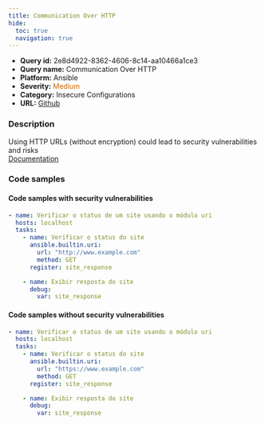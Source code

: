 ```yaml
---
title: Communication Over HTTP
hide:
  toc: true
  navigation: true
---
```


<style>
  .highlight .hll {
    background-color: #ff171742;
  }
  .md-content {
    max-width: 1100px;
    margin: 0 auto;
  }
</style>

-   **Query id:** 2e8d4922-8362-4606-8c14-aa10466a1ce3
-   **Query name:** Communication Over HTTP
-   **Platform:** Ansible
-   **Severity:** <span style="color:#C60">Medium</span>
-   **Category:** Insecure Configurations
-   **URL:** [Github](https://github.com/Checkmarx/kics/tree/master/assets/queries/ansible/general/communication_over_http)

### Description
Using HTTP URLs (without encryption) could lead to security vulnerabilities and risks<br>
[Documentation](https://docs.ansible.com/ansible/latest/collections/ansible/builtin/uri_module.html#parameter-url)

### Code samples
#### Code samples with security vulnerabilities
```yaml title="Positive test num. 1 - yaml file" hl_lines="6"
- name: Verificar o status de um site usando o módulo uri
  hosts: localhost
  tasks:
    - name: Verificar o status do site
      ansible.builtin.uri:
        url: "http://www.example.com"
        method: GET
      register: site_response

    - name: Exibir resposta do site
      debug:
        var: site_response

```


#### Code samples without security vulnerabilities
```yaml title="Negative test num. 1 - yaml file"
- name: Verificar o status de um site usando o módulo uri
  hosts: localhost
  tasks:
    - name: Verificar o status do site
      ansible.builtin.uri:
        url: "https://www.example.com"
        method: GET
      register: site_response

    - name: Exibir resposta do site
      debug:
        var: site_response

```
